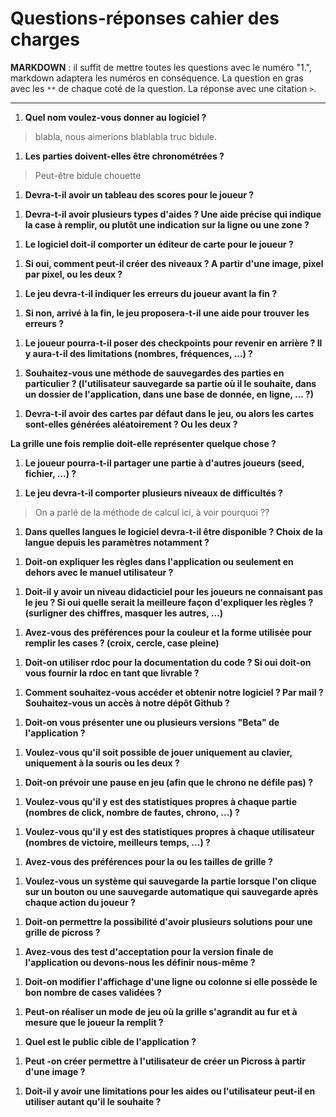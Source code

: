 # Questions-réponses cahier des charges

**MARKDOWN** : il suffit de mettre toutes les questions avec le numéro "1.", markdown adaptera les numéros en conséquence.
La question en gras avec les `**` de chaque coté de la question.
La réponse avec une citation `>`.

---

1. **Quel nom voulez-vous donner au logiciel ?**
> blabla, nous aimerions blablabla truc bidule.

1. **Les parties doivent-elles être chronométrées ?**
> Peut-être bidule chouette

1. **Devra-t-il avoir un tableau des scores pour le joueur ?**
> 

1. **Devra-t-il avoir plusieurs types d'aides ? Une aide précise qui indique la case à remplir, ou plutôt une indication sur la ligne ou une zone ?**
>

1. **Le logiciel doit-il comporter un éditeur de carte pour le joueur ?**
> 

1. **Si oui, comment peut-il créer des niveaux ? A partir d'une image, pixel par pixel, ou les deux ?**
> 

1. **Le jeu devra-t-il indiquer les erreurs du joueur avant la fin ?**
>

1. **Si non, arrivé à la fin, le jeu proposera-t-il une aide pour trouver les erreurs ?**
>

1. **Le joueur pourra-t-il poser des checkpoints pour revenir en arrière ? Il y aura-t-il des limitations (nombres, fréquences, ...) ?**
>

1. **Souhaitez-vous une méthode de sauvegardes des parties en particulier ? (l'utilisateur sauvegarde sa partie où il le souhaite, dans un dossier de l'application, dans une base de donnée, en ligne, ... ?)**
>

1. **Devra-t-il avoir des cartes par défaut dans le jeu, ou alors les cartes sont-elles générées aléatoirement ? Ou les deux ?**
>

 **La grille une fois remplie doit-elle représenter quelque chose ?**
>

1. **Le joueur pourra-t-il partager une partie à d'autres joueurs (seed, fichier, ...) ?**
>

1. **Le jeu devra-t-il comporter plusieurs niveaux de difficultés ?**
> On a parlé de la méthode de calcul ici, à voir pourquoi ??
>

1. **Dans quelles langues le logiciel devra-t-il être disponible ? Choix de la langue depuis les paramètres notamment ?**
>

1. **Doit-on expliquer les règles dans l'application ou seulement en dehors avec le manuel utilisateur ?**

>

1. **Doit-il y avoir un niveau didacticiel pour les joueurs ne connaisant pas le jeu ? Si oui quelle serait la meilleure façon d'expliquer les règles ? (surligner des chiffres, masquer les autres, ...)**
>

1. **Avez-vous des préférences pour la couleur et la forme utilisée pour remplir les cases ? (croix, cercle, case pleine)**
>

1. **Doit-on utiliser rdoc pour la documentation du code ? Si oui doit-on vous fournir la rdoc en tant que livrable ?**
>

1. **Comment souhaitez-vous accéder et obtenir notre logiciel ? Par mail ? Souhaitez-vous un accès à notre dépôt Github ?**
>

1. **Doit-on vous présenter une ou plusieurs versions "Beta" de l'application ?**
>

1. **Voulez-vous qu'il soit possible de jouer uniquement au clavier, uniquement à la souris ou les deux ?**
>

1. **Doit-on prévoir une pause en jeu (afin que le chrono ne défile pas) ?**
>

1. **Voulez-vous qu'il y est des statistiques propres à chaque partie (nombres de click, nombre de fautes, chrono, ...) ?**
>

1. **Voulez-vous qu'il y est des statistiques propres à chaque utilisateur (nombres de victoire, meilleurs temps, ...) ?**
>


1. **Avez-vous des préférences pour la ou les tailles de grille ?**
>

1. **Voulez-vous un système qui sauvegarde la partie lorsque l'on clique sur un bouton ou une sauvegarde automatique qui sauvegarde après chaque action du joueur ?**
>

1. **Doit-on permettre la possibilité d'avoir plusieurs solutions pour une grille de picross ?**
>

1. **Avez-vous des test d'acceptation pour la version finale de l'application ou devons-nous les définir nous-même ?**
>

1. **Doit-on modifier l'affichage d'une ligne ou colonne si elle possède le bon nombre de cases validées ?**
>

1. **Peut-on réaliser un mode de jeu où la grille s'agrandit au fur et à mesure que le joueur la remplit ?**
>

1. **Quel est le public cible de l'application ?**
>

1. **Peut -on créer permettre à l'utilisateur de créer un Picross à partir d'une image ?**
>

1.  **Doit-il y avoir une limitations pour les aides ou l'utilisateur peut-il en utiliser autant qu'il le souhaite ?**
>





 

